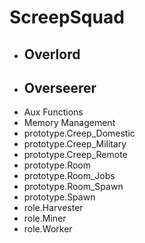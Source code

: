 # ScreepSquad
<ul>
  <li><h2>Overlord</h2></li>
  <li><h2>Overseerer</h2></li>
  <li>Aux Functions</li>
  <li>Memory Management</li>
  <li>prototype.Creep_Domestic</li>
  <li>prototype.Creep_Military</li>
  <li>prototype.Creep_Remote</li>
  <li>prototype.Room</li>
  <li>prototype.Room_Jobs</li>
  <li>prototype.Room_Spawn</li>
  <li>prototype.Spawn</li>
  <li>role.Harvester</li>
  <li>role.Miner</li>
  <li>role.Worker</li>
</ul>
